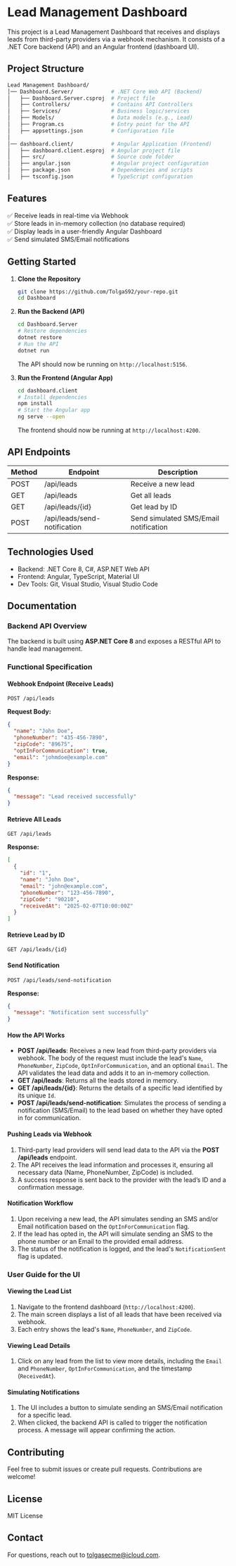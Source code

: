 
# Lead Management Dashboard

This project is a Lead Management Dashboard that receives and displays leads from third-party providers via a webhook mechanism. It consists of a .NET Core backend (API) and an Angular frontend (dashboard UI).

## Project Structure
```bash
Lead Management Dashboard/
│── Dashboard.Server/            # .NET Core Web API (Backend)
│   ├── Dashboard.Server.csproj  # Project file
│   ├── Controllers/             # Contains API Controllers
│   ├── Services/                # Business logic/services
│   ├── Models/                  # Data models (e.g., Lead)
│   ├── Program.cs               # Entry point for the API
│   ├── appsettings.json         # Configuration file
│
│── dashboard.client/            # Angular Application (Frontend)
│   ├── dashboard.client.esproj  # Angular project file
│   ├── src/                     # Source code folder
│   ├── angular.json             # Angular project configuration
│   ├── package.json             # Dependencies and scripts
│   ├── tsconfig.json            # TypeScript configuration
```

## Features

✅ Receive leads in real-time via Webhook  
✅ Store leads in in-memory collection (no database required)  
✅ Display leads in a user-friendly Angular Dashboard  
✅ Send simulated SMS/Email notifications  

## Getting Started

1. **Clone the Repository**
   ```bash
   git clone https://github.com/TolgaS92/your-repo.git
   cd Dashboard
   ```

2. **Run the Backend (API)**

   ```bash
   cd Dashboard.Server
   # Restore dependencies
   dotnet restore
   # Run the API
   dotnet run
   ```

   The API should now be running on `http://localhost:5156`.

3. **Run the Frontend (Angular App)**

   ```bash
   cd dashboard.client
   # Install dependencies
   npm install
   # Start the Angular app
   ng serve --open
   ```

   The frontend should now be running at `http://localhost:4200`.

## API Endpoints

| Method | Endpoint                 | Description                                        |
|--------|--------------------------|----------------------------------------------------|
| POST   | /api/leads                | Receive a new lead                                 |
| GET    | /api/leads                | Get all leads                                      |
| GET    | /api/leads/{id}           | Get lead by ID                                     |
| POST   | /api/leads/send-notification | Send simulated SMS/Email notification             |

## Technologies Used

- Backend: .NET Core 8, C#, ASP.NET Web API
- Frontend: Angular, TypeScript, Material UI
- Dev Tools: Git, Visual Studio, Visual Studio Code

## Documentation
### **Backend API Overview**
The backend is built using **ASP.NET Core 8** and exposes a RESTful API to handle lead management.

### Functional Specification
#### **Webhook Endpoint (Receive Leads)**
```http
POST /api/leads
```

**Request Body:**
```json
{
  "name": "John Doe",
  "phoneNumber": "435-456-7890",
  "zipCode": "89675",
  "optInForCommunication": true,
  "email": "johmdoe@example.com"
}
```

**Response:**

```json
{
  "message": "Lead received successfully"
}
```

#### **Retrieve All Leads**
```http
GET /api/leads
```
**Response:**
```json
[
  {
    "id": "1",
    "name": "John Doe",
    "email": "john@example.com",
    "phoneNumber": "123-456-7890",
    "zipCode": "90210",
    "receivedAt": "2025-02-07T10:00:00Z"
  }
]
```

#### **Retrieve Lead by ID**
```http
GET /api/leads/{id}
```

#### **Send Notification**
```http
POST /api/leads/send-notification
```
**Response:**
```json
{
  "message": "Notification sent successfully"
}
```

#### How the API Works
- **POST /api/leads**: Receives a new lead from third-party providers via webhook. The body of the request must include the lead's `Name`, `PhoneNumber`, `ZipCode`, `OptInForCommunication`, and an optional `Email`. The API validates the lead data and adds it to an in-memory collection.
- **GET /api/leads**: Returns all the leads stored in memory.
- **GET /api/leads/{id}**: Returns the details of a specific lead identified by its unique `Id`.
- **POST /api/leads/send-notification**: Simulates the process of sending a notification (SMS/Email) to the lead based on whether they have opted in for communication.

#### Pushing Leads via Webhook
1. Third-party lead providers will send lead data to the API via the **POST /api/leads** endpoint.
2. The API receives the lead information and processes it, ensuring all necessary data (Name, PhoneNumber, ZipCode) is included.
3. A success response is sent back to the provider with the lead’s ID and a confirmation message.

#### Notification Workflow
1. Upon receiving a new lead, the API simulates sending an SMS and/or Email notification based on the `OptInForCommunication` flag.
2. If the lead has opted in, the API will simulate sending an SMS to the phone number or an Email to the provided email address.
3. The status of the notification is logged, and the lead's `NotificationSent` flag is updated.

### User Guide for the UI

#### Viewing the Lead List
1. Navigate to the frontend dashboard (`http://localhost:4200`).
2. The main screen displays a list of all leads that have been received via webhook.
3. Each entry shows the lead's `Name`, `PhoneNumber`, and `ZipCode`.

#### Viewing Lead Details
1. Click on any lead from the list to view more details, including the `Email` and `PhoneNumber`, `OptInForCommunication`, and the timestamp (`ReceivedAt`).

#### Simulating Notifications
1. The UI includes a button to simulate sending an SMS/Email notification for a specific lead.
2. When clicked, the backend API is called to trigger the notification process. A message will appear confirming the action.

## Contributing

Feel free to submit issues or create pull requests. Contributions are welcome!

## License

MIT License

## Contact

For questions, reach out to tolgasecme@icloud.com.

